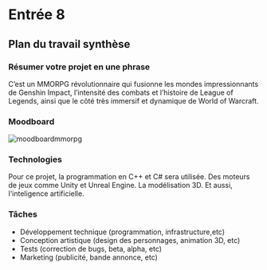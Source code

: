 # Entrée 8
## Plan du travail synthèse

### Résumer votre projet en une phrase
C’est un MMORPG révolutionnaire qui fusionne les mondes impressionnants de Genshin Impact, l’intensité des combats et l’histoire de League of Legends, ainsi que le côté très immersif et dynamique de World of Warcraft. 
   
### Moodboard 
![moodboardmmorpg](https://github.com/tighzanour/exempleJournalDeBord/assets/143338487/cd4e6892-daa0-4aa5-8592-3617c4985d92)

### Technologies
Pour ce projet, la programmation en C++ et C# sera utilisée. Des moteurs de jeux comme Unity et Unreal Engine. La modélisation 3D. Et aussi, l'inteligence artificielle.  

### Tâches
 - Développement technique (programmation, infrastructure,etc)
 - Conception artistique (design des personnages, animation 3D, etc)
 - Tests (correction de bugs, beta, alpha, etc)
 - Marketing (publicité, bande annonce, etc)

